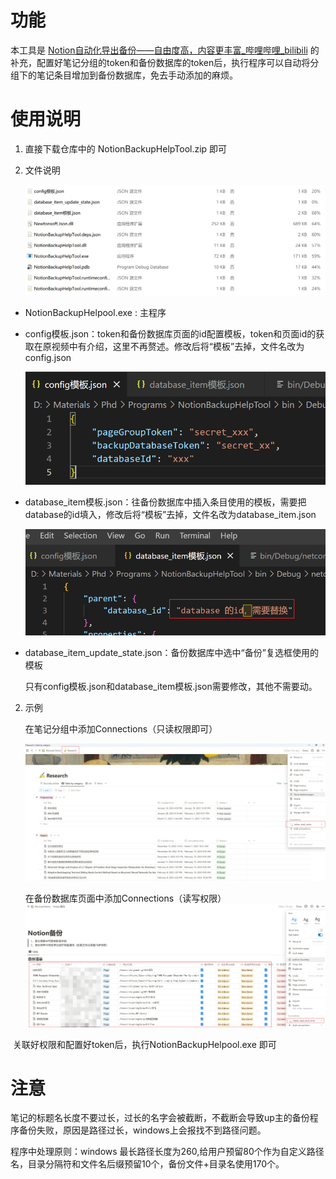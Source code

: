# 功能

本工具是 [Notion自动化导出备份——自由度高，内容更丰富_哔哩哔哩_bilibili](https://www.bilibili.com/video/BV13A411r7K8/?spm_id_from=333.999.0.0) 的补充，配置好笔记分组的token和备份数据库的token后，执行程序可以自动将分组下的笔记条目增加到备份数据库，免去手动添加的麻烦。

# 使用说明

1. 直接下载仓库中的 NotionBackupHelpTool.zip 即可

1. 文件说明

   ![](./Doc/program_files.png)

- NotionBackupHelpool.exe : 主程序

- config模板.json：token和备份数据库页面的id配置模板，token和页面id的获取在原视频中有介绍，这里不再赘述。修改后将“模板”去掉，文件名改为config.json

  ![config](./Doc/template1.png)

- database_item模板.json：往备份数据库中插入条目使用的模板，需要把database的id填入，修改后将“模板”去掉，文件名改为database_item.json

  ![config](./Doc/template2.png)

- database_item_update_state.json：备份数据库中选中“备份”复选框使用的模板

  只有config模板.json和database_item模板.json需要修改，其他不需要动。

2. 示例

   在笔记分组中添加Connections（只读权限即可）

   ![](./Doc/page_group.png)
   
   
   
   在备份数据库页面中添加Connections（读写权限）
   ![](./Doc/backup_database.png)

​		 关联好权限和配置好token后，执行NotionBackupHelpool.exe 即可

# 注意

笔记的标题名长度不要过长，过长的名字会被截断，不截断会导致up主的备份程序备份失败，原因是路径过长，windows上会报找不到路径问题。

程序中处理原则：windows 最长路径长度为260,给用户预留80个作为自定义路径名，目录分隔符和文件名后缀预留10个，备份文件+目录名使用170个。